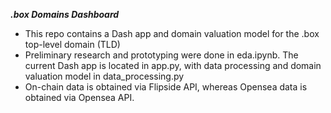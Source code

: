 ***.box Domains Dashboard***
- This repo contains a Dash app and domain valuation model for the .box top-level domain (TLD)
- Preliminary research and prototyping were done in eda.ipynb.  The current Dash app is located in app.py, with data processing and domain valuation model in data_processing.py
- On-chain data is obtained via Flipside API, whereas Opensea data is obtained via Opensea API.  
